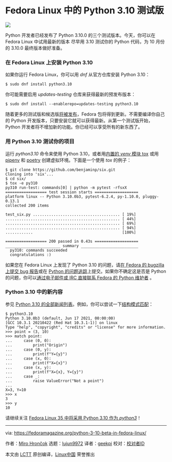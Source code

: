 [#]: subject: (Python 3.10 beta in Fedora Linux)
[#]: via: (https://fedoramagazine.org/python-3-10-beta-in-fedora-linux/)
[#]: author: (Miro Hrončok https://fedoramagazine.org/author/churchyard/)
[#]: collector: (lujun9972)
[#]: translator: (geekpi)
[#]: reviewer: ( )
[#]: publisher: ( )
[#]: url: ( )

Fedora Linux 中的 Python 3.10 测试版
======

![][1]

Python 开发者已经发布了 Python 3.10.0 的三个测试版本。今天，你可以在 Fedora Linux 中试用最新的版本 尽早用 3.10 测试你的 Python 代码，为 10 月份的 3.10.0 最终版本做好准备。

### 在 Fedora Linux 上安装 Python 3.10

如果你运行 Fedora Linux，你可以用 _dnf_ 从官方仓库安装 Python 3.10：

```
$ sudo dnf install python3.10
```

你可能需要启用 _updates-testing_ 仓库来获得最新的预发布版本：

```
$ sudo dnf install --enablerepo=updates-testing python3.10
```

随着更多的测试版和候选版[将被发布][2]，Fedora 包将得到更新。不需要编译你自己的 Python 开发版本，只要安装它就可以获得最新。从第一个测试版开始，Python 开发者将不增加新的功能。你已经可以享受所有的新东西了。

### 用 Python 3.10 测试你的项目

运行 _python3.10_ 命令来使用 Python 3.10，或者用[内置的 _venv_ 模块 tox][3] 或用 [pipenv][4] 和 [poetry][5] 创建虚拟环境。下面是一个使用 _tox_ 的例子：

```
$ git clone https://github.com/benjaminp/six.git
Cloning into 'six'...
$ cd six/
$ tox -e py310
py310 run-test: commands[0] | python -m pytest -rfsxX
================== test session starts ===================
platform linux -- Python 3.10.0b3, pytest-6.2.4, py-1.10.0, pluggy-0.13.1
collected 200 items

test_six.py ...................................... [ 19%]
.................................................. [ 44%]
.................................................. [ 69%]
.................................................. [ 94%]
............                                       [100%]

================== 200 passed in 0.43s ===================
________________________ summary _________________________
  py310: commands succeeded
  congratulations :)
```

如果您在 Fedora Linux 上发现了 Python 3.10 的问题，请[在 Fedora 的 bugzilla 上提交 bug 报告][6]或在 [Python 的问题追踪][7]上提交。如果你不确定这是否是 Python 的问题，你可以[通过电子邮件或 IRC 直接联系 Fedora 的 Python 维护者][8] 。

### Python 3.10 中的新内容

参见 [Python 3.10 的全部新闻列表][9]。例如，你可以尝试一下[结构模式匹配][10]：

```
$ python3.10
Python 3.10.0b3 (default, Jun 17 2021, 00:00:00)
[GCC 10.3.1 20210422 (Red Hat 10.3.1-1)] on linux
Type "help", "copyright", "credits" or "license" for more information.
>>> point = (3, 10)
>>> match point:
...     case (0, 0):
...         print("Origin")
...     case (0, y):
...         print(f"Y={y}")
...     case (x, 0):
...         print(f"X={x}")
...     case (x, y):
...         print(f"X={x}, Y={y}")
...     case _:
...         raise ValueError("Not a point")
...
X=3, Y=10
>>> x
3
>>> y
10
```

请继续关注 [Fedora Linux 35 中将采用 Python 3.10 作为 _python3_][11]！

--------------------------------------------------------------------------------

via: https://fedoramagazine.org/python-3-10-beta-in-fedora-linux/

作者：[Miro Hrončok][a]
选题：[lujun9972][b]
译者：[geekpi](https://github.com/geekpi)
校对：[校对者ID](https://github.com/校对者ID)

本文由 [LCTT](https://github.com/LCTT/TranslateProject) 原创编译，[Linux中国](https://linux.cn/) 荣誉推出

[a]: https://fedoramagazine.org/author/churchyard/
[b]: https://github.com/lujun9972
[1]: https://fedoramagazine.org/wp-content/uploads/2021/06/python310-beta-816x345.jpg
[2]: https://www.python.org/dev/peps/pep-0619/
[3]: https://developer.fedoraproject.org/tech/languages/python/multiple-pythons.html
[4]: https://fedoramagazine.org/install-pipenv-fedora/
[5]: https://python-poetry.org/
[6]: https://bugzilla.redhat.com/buglist.cgi?component=python3.10&product=Fedora
[7]: https://bugs.python.org/
[8]: https://fedoraproject.org/wiki/SIGs/Python#Communicate
[9]: https://docs.python.org/3.10/whatsnew/3.10.html
[10]: https://www.python.org/dev/peps/pep-0634/
[11]: https://fedoraproject.org/wiki/Changes/Python3.10
